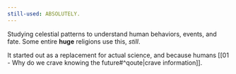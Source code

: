 ```yaml
---
still-used: ABSOLUTELY.
---
```


Studying celestial patterns to understand human behaviors, events, and fate. Some entire **huge** religions use this, *still*.

It started out as a replacement for actual science, and because humans [[01 - Why do we crave knowing the future#^qoute|crave information]].
